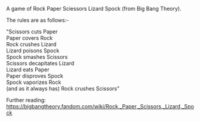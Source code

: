 A game of Rock Paper Sciessors Lizard Spock (from Big Bang Theory).

The rules are as follows:-

"Scissors cuts Paper <br>
  Paper covers Rock <br>
  Rock crushes Lizard <br>
  Lizard poisons Spock <br>
  Spock smashes Scissors <br>
  Scissors decapitates Lizard <br>
  Lizard eats Paper <br>
  Paper disproves Spock <br>
  Spock vaporizes Rock<br>
  (and as it always has) Rock crushes Scissors" <br>

Further reading: https://bigbangtheory.fandom.com/wiki/Rock,_Paper,_Scissors,_Lizard,_Spock 
